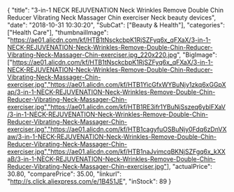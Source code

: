 {
	"title": "3-in-1 NECK REJUVENATION Neck Wrinkles Remove Double Chin Reducer Vibrating Neck Massager Chin exerciser Neck beauty devices",
	"date": "2018-10-31 10:30:20",
	"SubCat": ["Beauty & Health"],
	"categories": ["Health Care"],
	"thumbnailImage": "https://ae01.alicdn.com/kf/HTB1tNsckcbpK1RjSZFyq6x_qFXaX/3-in-1-NECK-REJUVENATION-Neck-Wrinkles-Remove-Double-Chin-Reducer-Vibrating-Neck-Massager-Chin-exerciser.jpg_220x220.jpg",
	"BigImage": ["https://ae01.alicdn.com/kf/HTB1tNsckcbpK1RjSZFyq6x_qFXaX/3-in-1-NECK-REJUVENATION-Neck-Wrinkles-Remove-Double-Chin-Reducer-Vibrating-Neck-Massager-Chin-exerciser.jpg","https://ae01.alicdn.com/kf/HTB1YicGfxWYBuNjy1zkq6xGGpXap/3-in-1-NECK-REJUVENATION-Neck-Wrinkles-Remove-Double-Chin-Reducer-Vibrating-Neck-Massager-Chin-exerciser.jpg","https://ae01.alicdn.com/kf/HTB1RE3ifr1YBuNjSszeq6yblFXaV/3-in-1-NECK-REJUVENATION-Neck-Wrinkles-Remove-Double-Chin-Reducer-Vibrating-Neck-Massager-Chin-exerciser.jpg","https://ae01.alicdn.com/kf/HTB1cagyfuOSBuNjy0Fdq6zDnVXaw/3-in-1-NECK-REJUVENATION-Neck-Wrinkles-Remove-Double-Chin-Reducer-Vibrating-Neck-Massager-Chin-exerciser.jpg","https://ae01.alicdn.com/kf/HTB1naJvimcqBKNjSZFgq6x_kXXaB/3-in-1-NECK-REJUVENATION-Neck-Wrinkles-Remove-Double-Chin-Reducer-Vibrating-Neck-Massager-Chin-exerciser.jpg"],
	"actualPrice": 30.80,
	"comparePrice": 35.00,
	"linkurl": "http://s.click.aliexpress.com/e/1B451JE",
	"inStock": 89
}
